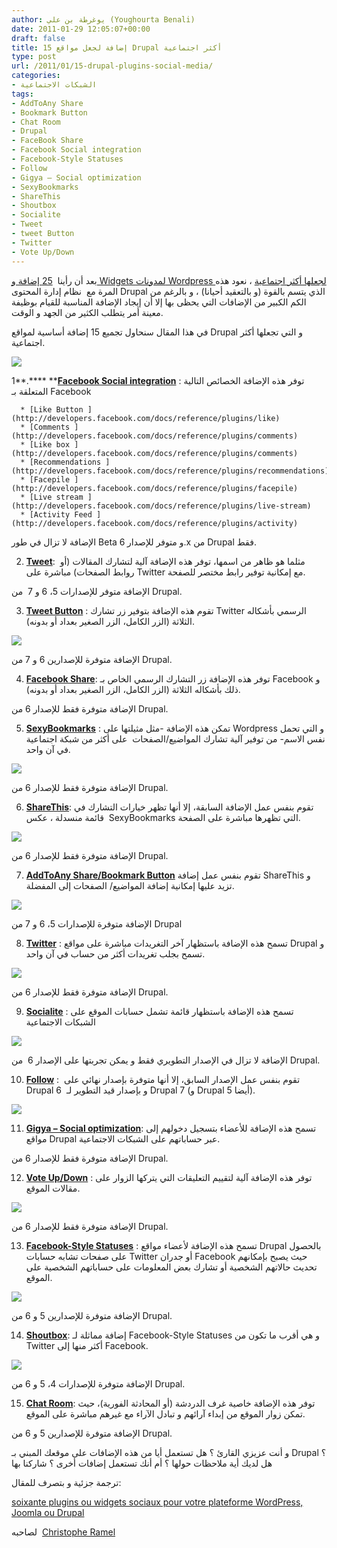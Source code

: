 ```yaml
---
author: يوغرطة بن علي (Youghourta Benali)
date: 2011-01-29 12:05:07+00:00
draft: false
title: 15 إضافة لجعل مواقع Drupal أكثر اجتماعية
type: post
url: /2011/01/15-drupal-plugins-social-media/
categories:
- الشبكات الاجتماعية
tags:
- AddToAny Share
- Bookmark Button
- Chat Room
- Drupal
- FaceBook Share
- Facebook Social integration
- Facebook-Style Statuses
- Follow
- Gigya – Social optimization
- SexyBookmarks
- ShareThis
- Shoutbox
- Socialite
- Tweet
- tweet Button
- Twitter
- Vote Up/Down
---
```


بعد أن رأينا  [25 إضافة و Widgets لمدونات Wordpress لجعلها أكثر اجتماعية](../2010/10/25-wordpress-plugins-widgets-social-media/) ، نعود هذه المرة مع  نظام إدارة المحتوى Drupal الذي يتسم بالقوة (و بالتعقيد أحيانا) ، و بالرغم من الكم الكبير من الإضافات التي يحظى بها إلا أن إيجاد الإضافة المناسبة للقيام بوظيفة معينة أمر يتطلب الكثير من الجهد و الوقت.

في هذا المقال سنحاول تجميع 15 إضافة أساسية لمواقع Drupal و التي تجعلها أكثر اجتماعية.

[](https://socialmedia4arab.com/wp-content/uploads/2011/01/Drupal-Logo.png)[![](https://socialmedia4arab.com/wp-content/uploads/2011/01/Drupal-Logo.png)
](https://socialmedia4arab.com/2011/01/15-drupal-plugins-social-media/)<!-- more -->

1**.**** ****[Facebook Social integration](http://drupal.org/project/fb_social)** : توفر هذه الإضافة الخصائص التالية المتعلقة بـ Facebook



	  * [Like Button ](http://developers.facebook.com/docs/reference/plugins/like)
	  * [Comments ](http://developers.facebook.com/docs/reference/plugins/comments)
	  * [Like box ](http://developers.facebook.com/docs/reference/plugins/comments)
	  * [Recommendations ](http://developers.facebook.com/docs/reference/plugins/recommendations)
	  * [Facepile ](http://developers.facebook.com/docs/reference/plugins/facepile)
	  * [Live stream ](http://developers.facebook.com/docs/reference/plugins/live-stream)
	  * [Activity Feed ](http://developers.facebook.com/docs/reference/plugins/activity)

الإضافة لا تزال في طور Beta و متوفر للإصدار 6.x من Drupal فقط.

2. **[Tweet](http://drupal.org/project/tweet)**:  مثلما هو ظاهر من اسمها، توفر هذه الإضافة آلية لتشارك المقالات (أو روابط الصفحات) مباشرة على Twitter مع إمكانية توفير رابط مختصر للصفحة.

الإضافة متوفر للإصدارات 5، 6 و 7  من Drupal.

3. **[Tweet Button](http://drupal.org/project/tweetbutton)** : تقوم هذه الإضافة بتوفير زر تشارك Twitter الرسمي بأشكاله الثلاثة (الزر الكامل، الزر الصغير بعداد أو بدونه).

[![](tweet_button_0.png)
](https://socialmedia4arab.com/2011/01/15-drupal-plugins-social-media/)

الإضافة متوفرة للإصدارين 6 و 7 من Drupal.

4. **[Facebook Share](http://drupal.org/project/facebookshare)**: توفر هذه الإضافة زر التشارك الرسمي الخاص بـ Facebook و ذلك بأشكاله الثلاثة (الزر الكامل، الزر الصغير بعداد أو بدونه).

الإضافة متوفرة فقط للإصدار 6 من Drupal.

5. **[SexyBookmarks](http://drupal.org/project/sexybookmarks)** : تمكن هذه الإضافة -مثل مثيلتها على Wordpress و التي تحمل نفس الاسم- من توفير آلية تشارك المواضيع/الصفحات  على أكثر من شبكة اجتماعية في آن واحد.

[![](SexyBookmarks.png)
](https://socialmedia4arab.com/2011/01/15-drupal-plugins-social-media/)

الإضافة متوفرة فقط للإصدار 6 من Drupal.

6. **[ShareThis](http://drupal.org/project/sharethis)**: تقوم بنفس عمل الإضافة السابقة، إلا أنها تظهر خيارات التشارك في قائمة منسدلة ، عكس  SexyBookmarks التي تظهرها مباشرة على الصفحة.

[![](sharethis_drupal_module.png)
](https://socialmedia4arab.com/2011/01/15-drupal-plugins-social-media/)

الإضافة متوفرة فقط للإصدار 6 من Drupal.

7. [**AddToAny Share/Bookmark Button**](http://drupal.org/project/addtoany) تقوم بنفس عمل إضافة ShareThis و تزيد عليها إمكانية إضافة المواضيع/ الصفحات إلى المفضلة.

[![](addtoany.png)
](https://socialmedia4arab.com/2011/01/15-drupal-plugins-social-media/)

الإضافة متوفرة للإصدارات 5، 6 و 7 من Drupal

8. [**Twitter**](http://drupal.org/project/twitter) : تسمح هذه الإضافة باستظهار آخر التغريدات مباشرة على مواقع Drupal و تسمح بجلب تغريدات أكثر من حساب في آن واحد.

[![](twitter_0.png)
](https://socialmedia4arab.com/2011/01/15-drupal-plugins-social-media/)

الإضافة متوفرة فقط للإصدار 6 من Drupal.

9. [**Socialite**](http://drupal.org/project/socialite) : تسمح هذه الإضافة باستظهار قائمة تشمل حسابات الموقع على الشبكات الاجتماعية


[![](socialite.png)
](https://socialmedia4arab.com/2011/01/15-drupal-plugins-social-media/)


الإضافة لا تزال في الإصدار التطويري فقط و يمكن تجربتها على الإصدار 6  من Drupal.

10. [**Follow**](http://drupal.org/project/follow) :  تقوم بنفس عمل الإصدار السابق، إلا أنها متوفرة بإصدار نهائي على Drupal 6  و بإصدار قيد التطوير لـ Drupal 7 (و Drupal 5 أيضا).


[![](https://www.drupal.org/files/images/follow.preview.png)
](https://socialmedia4arab.com/2011/01/15-drupal-plugins-social-media/)


11. [**Gigya – Social optimization**](http://drupal.org/project/gigya): تسمح هذه الإضافة للأعضاء بتسجيل دخولهم إلى مواقع Drupal عبر حساباتهم على الشبكات الاجتماعية.

الإضافة متوفرة فقط للإصدار 6 من Drupal.

12. [**Vote Up/Down**](http://drupal.org/project/vote_up_down) : توفر هذه الإضافة آلية لتقييم التعليقات التي يتركها الزوار على مقالات الموقع.

[![](vud-widgets.png)
](https://socialmedia4arab.com/2011/01/15-drupal-plugins-social-media/)

الإضافة متوفرة فقط للإصدار 6 من Drupal.

13. [**Facebook-Style Statuses**](http://drupal.org/project/facebook_status) : تسمح هذه الإضافة لأعضاء مواقع Drupal بالحصول على صفحات تشابه حسابات Twitter أو جدران Facebook حيث يصبح بإمكانهم تحديث حالاتهم الشخصية أو تشارك بعض المعلومات على حساباتهم الشخصية على الموقع.

[![](facebook_status_block_0.png)
](https://socialmedia4arab.com/2011/01/15-drupal-plugins-social-media/)

الإضافة متوفرة للإصدارين 5 و 6 من Drupal.

14. [**Shoutbox**](http://drupal.org/project/shoutbox): إضافة مماثلة لـ Facebook-Style Statuses و هي أقرب ما تكون من Twitter أكثر منها إلى Facebook.

[![](screenshot_003_0.png)
](https://socialmedia4arab.com/2011/01/15-drupal-plugins-social-media/)

الإضافة متوفرة للإصدارات 4، 5 و 6 من Drupal.

15. [**Chat Room**](http://drupal.org/project/chatroom): توفر هذه الإضافة خاصية غرف الدردشة (أو المحادثة الفورية)، حيث تمكن زوار الموقع من إبداء آرائهم و تبادل الآراء مع غيرهم مباشرة على الموقع.

الإضافة متوفرة للإصدارين 5 و 6 من Drupal.

و أنت عزيزي القارئ ؟ هل تستعمل أيا من هذه الإضافات على موقعك المبني بـ Drupal ؟ هل لديك أية ملاحظات حولها ؟ أم أنك تستعمل إضافات أخرى ؟ شاركنا بها

ترجمة جزئية و بتصرف للمقال:

[soixante plugins ou widgets sociaux pour votre plateforme WordPress, Joomla ou Drupal](http://www.kriisiis.fr/index.php/60-plugins-ou-widgets-sociaux-pour-votre-plateforme-wordpress-joomla-ou-drupal/)

لصاحبه  [Christophe Ramel](http://twitter.com/Kriisiis)
